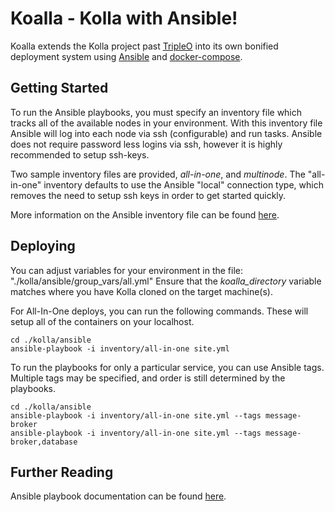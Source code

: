 Koalla - Kolla with Ansible!
============================

Koalla extends the Kolla project past [TripleO][] into its own bonified
deployment system using [Ansible][] and [docker-compose][].

[TripleO]: https://wiki.openstack.org/wiki/TripleO
[Ansible]: https://docs.ansible.com
[docker-compose]: http://docs.docker.com/compose


Getting Started
---------------

To run the Ansible playbooks, you must specify an inventory file which tracks
all of the available nodes in your environment. With this inventory file
Ansible will log into each node via ssh (configurable) and run tasks. Ansible
does not require password less logins via ssh, however it is highly recommended
to setup ssh-keys.

Two sample inventory files are provided, *all-in-one*, and *multinode*. The
"all-in-one" inventory defaults to use the Ansible "local" connection type,
which removes the need to setup ssh keys in order to get started quickly.

More information on the Ansible inventory file can be found [here][].

[here]: https://docs.ansible.com/intro_inventory.html


Deploying
---------

You can adjust variables for your environment in the file:
"./kolla/ansible/group_vars/all.yml"
Ensure that the *koalla_directory* variable matches where you have Kolla cloned
on the target machine(s).

For All-In-One deploys, you can run the following commands. These will setup all
of the containers on your localhost.

    cd ./kolla/ansible
    ansible-playbook -i inventory/all-in-one site.yml

To run the playbooks for only a particular service, you can use Ansible tags.
Multiple tags may be specified, and order is still determined by the playbooks.

    cd ./kolla/ansible
    ansible-playbook -i inventory/all-in-one site.yml --tags message-broker
    ansible-playbook -i inventory/all-in-one site.yml --tags message-broker,database


Further Reading
---------------

Ansible playbook documentation can be found [here][].

[here]: http://docs.ansible.com/playbooks.html
